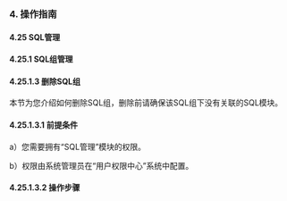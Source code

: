 ### 4. 操作指南

#### 4.25 SQL管理

#### 4.25.1 SQL组管理

#### 4.25.1.3 删除SQL组

本节为您介绍如何删除SQL组，删除前请确保该SQL组下没有关联的SQL模块。

#### 4.25.1.3.1 前提条件

a）您需要拥有“SQL管理”模块的权限。

b）权限由系统管理员在“用户权限中心”系统中配置。

#### 4.25.1.3.2 操作步骤
